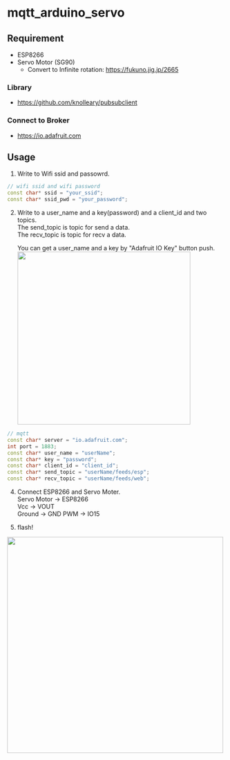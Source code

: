 # mqtt_arduino_servo

## Requirement

* ESP8266
* Servo Motor (SG90)
  * Convert to Infinite rotation: https://fukuno.jig.jp/2665

### Library

* https://github.com/knolleary/pubsubclient

### Connect to Broker

* https://io.adafruit.com

## Usage

1. Write to Wifi ssid and passowrd.
```c++
// wifi ssid and wifi password
const char* ssid = "your_ssid";
const char* ssid_pwd = "your_password";
```

2. Write to a user_name and a key(password) and a client_id and two topics.  
The send_topic is topic for send a data.  
The recv_topic is topic for recv a data.  

    You can get a user_name and a key by  "Adafruit IO Key" button push.  
    <img src="https://user-images.githubusercontent.com/13119897/77838529-c49c1400-71af-11ea-986c-351621343b65.PNG" height="400">

```c++
// mqtt
const char* server = "io.adafruit.com";
int port = 1883;
const char* user_name = "userName";
const char* key = "password";
const char* client_id = "client_id";
const char* send_topic = "userName/feeds/esp";
const char* recv_topic = "userName/feeds/web";
```

4. Connect ESP8266 and Servo Moter.  
Servo Motor -> ESP8266  
Vcc -> VOUT  
Ground -> GND
PWM -> IO15

5. flash!  
<img src="https://user-images.githubusercontent.com/13119897/77824833-c7afe980-7148-11ea-99ce-69b430d165ca.JPG" height="500">

